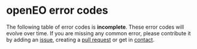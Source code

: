 # openEO error codes

The following table of error codes is **incomplete**. These error codes will evolve over time. If you are missing any common error, please contribute it by adding an [issue](https://github.com/Open-EO/openeo-api/issues/new), creating a [pull request](https://github.com/Open-EO/openeo-api/pulls) or get in [contact](/contact.md).

<ErrorCodes />